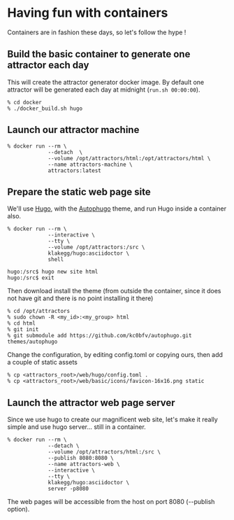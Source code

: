 # Having fun with containers
Containers are in fashion these days, so let's follow the hype !

## Build the basic container to generate one attractor each day
This will create the attractor generator docker image.
By default one attractor will be generated each day at midnight (`run.sh 00:00:00`).

```
% cd docker
% ./docker_build.sh hugo
```

## Launch our attractor machine

```
% docker run --rm \
             --detach  \
             --volume /opt/attractors/html:/opt/attractors/html \
             --name attractors-machine \
             attractors:latest
```

## Prepare the static web page site
We'll use [Hugo](https://gohugo.io/), with the [Autophugo](https://github.com/kc0bfv/autophugo) theme, and run Hugo inside a container
also.

```
% docker run --rm \
             --interactive \
             --tty \
             --volume /opt/attractors:/src \
             klakegg/hugo:asciidoctor \
             shell

hugo:/src$ hugo new site html
hugo:/src$ exit
```

Then download install the theme (from outside the container, since it does not have git
and there is no point installing it there)

```
% cd /opt/attractors
% sudo chown -R <my_id>:<my_group> html
% cd html
% git init
% git submodule add https://github.com/kc0bfv/autophugo.git themes/autophugo
```

Change the configuration, by editing config.toml or copying ours, then add
a couple of static assets

```
% cp <attractors_root>/web/hugo/config.toml .
% cp <attractors_root>/web/basic/icons/favicon-16x16.png static
```

## Launch the attractor web page server
Since we use hugo to create our magnificent web site, let's make it really simple and use
hugo server... still in a container.
```
% docker run --rm \
             --detach \
             --volume /opt/attractors/html:/src \
             --publish 8080:8080 \ 
             --name attractors-web \
             --interactive \
             --tty \
             klakegg/hugo:asciidoctor \
             server -p8080
```

The web pages will be accessible from the host on port 8080 (--publish option).

